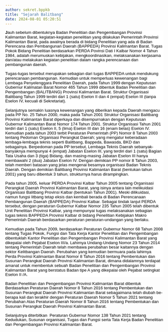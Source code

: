 ```yaml
---
author: sekret.bppkb
title: "Sejarah Balitbang"
date: 2024-08-01 05:20:51
---
```

<p class="MsoNormal" style="margin: 0cm -2.3pt 0cm 0cm; line-height: 1.1; background: white; text-align: left;"><span style="font-size: 10pt; font-family: arial, helvetica, sans-serif;"><strong><span style="color: black;"><span style="vertical-align: inherit;"><span style="vertical-align: inherit;">J</span></span></span></strong><span style="color: black;"><span style="vertical-align: inherit;"><span style="vertical-align: inherit;">auh sebelum dibentuknya Badan Penelitian dan Pengembangan Provinsi Kalimantan Barat, kegiatan-kegiatan penelitian yang dilakukan Pemerintah Provinsi Kalimantan Barat, pada awalnya berada di bidang Penelitian yang ada di Badan Perencana dan Pembangunan Daerah (BAPPEDA) Provinsi Kalimantan Barat. Tugas Pokok Bidang Penelitian berdasarkan PERDA Povinsi Dati I Kalbar Nomor 4 Tahun 1984, adalah merumuskan kebijakan, mengkoordinasikan, melaksanakan kerjasama dan/atau melakukan kegiatan penelitian dalam rangka perencanaan dan pembangunan daerah.</span></span></span></span></p>

<p class="MsoNormal" style="margin: 0cm -2.3pt 0cm 0cm; line-height: 1.1; background: white; text-align: left;"><span style="font-size: 10pt; font-family: arial, helvetica, sans-serif; color: black;">&nbsp;</span></p>

<p class="MsoNormal" style="margin: 0cm -2.3pt 0cm 0cm; line-height: 1.1; background: white; text-align: left;"><span style="font-size: 10pt; font-family: arial, helvetica, sans-serif; color: black;"><span style="vertical-align: inherit;"><span style="vertical-align: inherit;">Tugas-tugas tersebut merupakan sebagian dari tugas BAPPEDA untuk mendukung perencanaan pembangunan. Kemudian untuk memperluas kewenangan bagi Lembaga Penyelenggara Penelitian Daerah, pada Tahun 1999 dengan Keputusan Gubernur Kalimatan Barat Nomor 465 Tahun 1999 dibentuk Badan Penelitian dan Pengembangan (BALITBANG) Provinsi Kalimantan Barat. Struktur Organisasi Balitbang Tahun 1999 terdiri dari 1 (satu) Eselon II dan 4 (empat) Eselon III (tanpa Eselon IV, kecuali di Sekretariat).</span></span></span></p>

<p class="MsoNormal" style="margin: 0cm -2.3pt 0cm 0cm; line-height: 1.1; background: white; text-align: left;"><span style="font-size: 10pt; font-family: arial, helvetica, sans-serif; color: black;">&nbsp;</span></p>

<p class="MsoNormal" style="margin: 0cm -2.3pt 0cm 0cm; line-height: 1.1; background: white; text-align: left;"><span style="font-size: 10pt; font-family: arial, helvetica, sans-serif; color: black;"><span style="vertical-align: inherit;"><span style="vertical-align: inherit;">Selanjutnya semakin luasnya kewenangan yang diberikan kepada Daerah mengacu pada PP No. 25 Tahun 2000, maka pada Tahun 2001 Struktur Organisasi Balitbang Provinsi Kalimantan Barat diperkaya dan disempurnakan dengan Keputusan Gubernur Kalimantan Barat Nomor 174 Tahun 2001. Struktur Organisasi Tahun 2001 terdiri dari 1 (satu) Eselon II, 5 (lima) Eselon III dan 16 (enam belas) Eselon IV. Kemudian pada tahun 2003 terbit Peraturan Pemerintah (PP) Nomor 8 Tahun 2003 tentang Pedoman Organisasi Perangkat Daerah; yang mengatur keberadaan lembaga-lembaga teknis seperti Balitbang, Bappeda, Bawasda, BKD dan sebagainya. Berpedoman pada PP tersebut, Lembaga Teknis Daerah sebanyak-banyaknya mempunyai 4 (empat) Jabatan Eselon III, yang terdiri dari 1 (satu) Bagian Tata Usaha dan 3 (tiga) Bidang, dan masing-masing Jabatan Eselon III hanya membawahi 2 (dua) Jabatan Eselon IV. Dengan demikian PP nomor 8 Tahun 2003, telah memberi batasan yang jelas mengenai besarnya organisasi Badan Teknis Daerah. Dengan demikian Balitbang Provinsi Kalimantan Barat (bentukan tahun 2001) yang baru dibentuk 3 tahun, strukturnya harus dirampingkan.</span></span></span></p>

<p class="MsoNormal" style="margin: 0cm -2.3pt 0cm 0cm; line-height: 1.1; background: white; text-align: left;"><span style="font-size: 10pt; font-family: arial, helvetica, sans-serif; color: black;">&nbsp;</span></p>

<p class="MsoNormal" style="margin: 0cm -2.3pt 0cm 0cm; line-height: 1.1; background: white; text-align: left;"><span style="font-size: 10pt; font-family: arial, helvetica, sans-serif; color: black;"><span style="vertical-align: inherit;"><span style="vertical-align: inherit;">Pada tahun 2005, keluar PERDA Provinsi Kalbar Tahun 2005 tentang Organisasi Perangkat Daerah Provinsi Kalimantan Barat, yang isinya antara lain melikuidasi Organisasi Balitbang Provinsi Kalbar (bentukan Tahun 2001). Meski dilikuidasi, namun fungsi litbang tetap eksis dan kembali berada di Badan Perencanaan Pembangunan Daerah (BAPPEDA) Provinsi Kalbar. Sebagai tindak lanjut PERDA tersebut, dengan peraturan Gubernur Kalbar Nomor 235 Tahun 2005 telah dibentuk Unit Penelitian Provinsi Kalbar, yang mempunyai tugas melaksanakan sebagian tugas teknis BAPPEDA Provinsi Kalbar di bidang Penelitian Kebijakan Makro Pemerintah Daerah berdasarkan peraturan peraturan-undangan yang berlaku.</span></span></span></p>

<p class="MsoNormal" style="margin: 0cm -2.3pt 0cm 0cm; line-height: 1.1; background: white; text-align: left;"><span style="font-size: 10pt; font-family: arial, helvetica, sans-serif;">&nbsp;</span></p>

<p class="MsoNormal" style="margin: 0cm -2.3pt 0cm 0cm; line-height: 1.1; background: white; text-align: left;"><span style="font-size: 10pt; font-family: arial, helvetica, sans-serif; color: black;"><span style="vertical-align: inherit;"><span style="vertical-align: inherit;">Kemudian pada Tahun 2009, berdasarkan Peraturan Gubernur Nomor 68 Tahun 2008 tentang Tugas Pokok, Fungsi dan Tata Kerja Kantor Penelitian dan Pengembangan dibentuklah Kantor Penelitian dan Pengembangan Provinsi Kalimantan Barat yang dikepalai oleh Pejabat Eselon III/a. Lahirnya Undang-Undang Nomor 23 Tahun 2014 tentang Pemerintah Daerah telah membawa perubahan besar kaitannya dengan sektor Kelitbangan Daerah. Perubahan yang kemudian bermuara pada lahirnya Perda Provinsi Kalimantan Barat Nomor 8 Tahun 2016 tentang Pembentukan dan Susunan Perangkat Daerah Provinsi Kalimantan Barat, dimana didalamnya terdapat amanat untuk membentuk sebuah Badan Penelitian dan Pengembangan Provinsi Kalimantan Barat yang berstatus Badan tipe A yang dikepalai oleh Pejabat setingkat Eselon II /A.</span></span></span></p>

<p class="MsoNormal" style="margin-right: -2.3pt; line-height: 1.1; text-align: left;"><span lang="EN-US" style="font-size: 10pt; font-family: arial, helvetica, sans-serif; color: black;"><span style="vertical-align: inherit;"><span style="vertical-align: inherit;">Badan Penelitian dan Pengembangan Provinsi Kalimantan Barat dibentuk Berdasarkan Peraturan Daerah Nomor 8 Tahun 2016 tentang Pembentukan dan Susunan Perangkat Daerah Provinsi Kalimantan Barat sebagaimana telah diubah beberapa kali dan terakhir dengan Peraturan Daerah Nomor 5 Tahun 2021 tentang Perubahan Atas Peraturan Daerah Nomor 8 Tahun 2016 tentang Pembentukan dan Susunan Perangkat Daerah Provinsi Kalimantan Barat.</span></span></span></p>

<p class="MsoNormal" style="margin-right: -2.3pt; line-height: 1.1; text-align: left;"><span style="font-size: 10pt; font-family: arial, helvetica, sans-serif;"><span lang="EN-GB" style="color: black;"><span style="vertical-align: inherit;"><span style="vertical-align: inherit;">Selanjutnya diterbitkan&nbsp; </span></span></span><span lang="EN-US" style="color: black;"><span style="vertical-align: inherit;"><span style="vertical-align: inherit;">Peraturan Gubernur Nomor 138 Tahun 2021 tentang Kedudukan, Susunan organisasi, Tugas dan Fungsi serta Tata Kerja Badan Penelitian dan Pengembangan Provinsi Kalimantan Barat.</span></span></span></span></p>

<p class="MsoNormal" style="margin-right: -2.3pt; line-height: 1.1; text-align: left;"><span style="font-size: 10pt; font-family: arial, helvetica, sans-serif;">&nbsp;</span></p>
